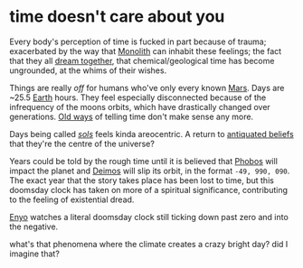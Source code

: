 
# time doesn't care about you

Every body's perception of time is fucked in part because of trauma; exacerbated by the way that [Monolith](Monolith.md) can inhabit these feelings; the fact that they all [dream together](dream.md), that chemical/geological time has become ungrounded, at the whims of their wishes. 

Things are really *off* for humans who've only every known [Mars](Mars.md). Days are ~25.5 [Earth](Earth.md) hours. They feel especially disconnected because of the infrequency of the moons orbits, which have drastically changed over generations. [Old ways](Luna.md) of telling time don't make sense any more.

Days being called [*sols*](Sol.md) feels kinda areocentric. A return to [antiquated beliefs](ferrodoxy.md)  that they're the centre of the universe?

Years could be told by the rough time until it is believed that [Phobos](Phobos.md) will impact the planet and [Deimos](Deimos.md) will slip its orbit, in the format `-49, 990, 090`. The exact year that the story takes place has been lost to time, but this doomsday clock has taken on more of a spiritual significance, contributing to the feeling of existential dread.

[Enyo](Enyo.md) watches a literal doomsday clock still ticking down past zero and into the negative.


what's that phenomena where the climate creates a crazy bright day? did I imagine that?
